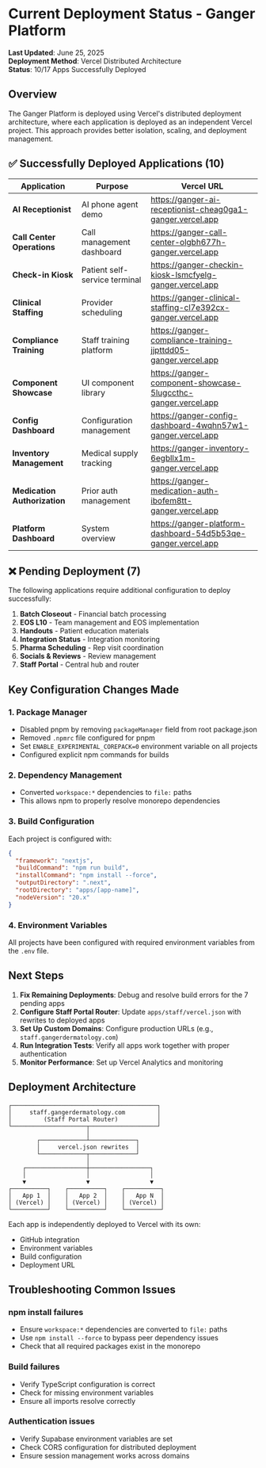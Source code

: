 # Current Deployment Status - Ganger Platform

**Last Updated**: June 25, 2025  
**Deployment Method**: Vercel Distributed Architecture  
**Status**: 10/17 Apps Successfully Deployed

## Overview

The Ganger Platform is deployed using Vercel's distributed deployment architecture, where each application is deployed as an independent Vercel project. This approach provides better isolation, scaling, and deployment management.

## ✅ Successfully Deployed Applications (10)

| Application | Purpose | Vercel URL |
|------------|---------|------------|
| **AI Receptionist** | AI phone agent demo | https://ganger-ai-receptionist-cheag0ga1-ganger.vercel.app |
| **Call Center Operations** | Call management dashboard | https://ganger-call-center-olgbh677h-ganger.vercel.app |
| **Check-in Kiosk** | Patient self-service terminal | https://ganger-checkin-kiosk-lsmcfyelg-ganger.vercel.app |
| **Clinical Staffing** | Provider scheduling | https://ganger-clinical-staffing-cl7e392cx-ganger.vercel.app |
| **Compliance Training** | Staff training platform | https://ganger-compliance-training-jjpttdd05-ganger.vercel.app |
| **Component Showcase** | UI component library | https://ganger-component-showcase-5lugccthc-ganger.vercel.app |
| **Config Dashboard** | Configuration management | https://ganger-config-dashboard-4wqhn57w1-ganger.vercel.app |
| **Inventory Management** | Medical supply tracking | https://ganger-inventory-6egbllx1m-ganger.vercel.app |
| **Medication Authorization** | Prior auth management | https://ganger-medication-auth-ibofem8tt-ganger.vercel.app |
| **Platform Dashboard** | System overview | https://ganger-platform-dashboard-54d5b53qe-ganger.vercel.app |

## ❌ Pending Deployment (7)

The following applications require additional configuration to deploy successfully:

1. **Batch Closeout** - Financial batch processing
2. **EOS L10** - Team management and EOS implementation
3. **Handouts** - Patient education materials
4. **Integration Status** - Integration monitoring
5. **Pharma Scheduling** - Rep visit coordination
6. **Socials & Reviews** - Review management
7. **Staff Portal** - Central hub and router

## Key Configuration Changes Made

### 1. Package Manager
- Disabled pnpm by removing `packageManager` field from root package.json
- Removed `.npmrc` file configured for pnpm
- Set `ENABLE_EXPERIMENTAL_COREPACK=0` environment variable on all projects
- Configured explicit npm commands for builds

### 2. Dependency Management
- Converted `workspace:*` dependencies to `file:` paths
- This allows npm to properly resolve monorepo dependencies

### 3. Build Configuration
Each project is configured with:
```json
{
  "framework": "nextjs",
  "buildCommand": "npm run build",
  "installCommand": "npm install --force",
  "outputDirectory": ".next",
  "rootDirectory": "apps/[app-name]",
  "nodeVersion": "20.x"
}
```

### 4. Environment Variables
All projects have been configured with required environment variables from the `.env` file.

## Next Steps

1. **Fix Remaining Deployments**: Debug and resolve build errors for the 7 pending apps
2. **Configure Staff Portal Router**: Update `apps/staff/vercel.json` with rewrites to deployed apps
3. **Set Up Custom Domains**: Configure production URLs (e.g., `staff.gangerdermatology.com`)
4. **Run Integration Tests**: Verify all apps work together with proper authentication
5. **Monitor Performance**: Set up Vercel Analytics and monitoring

## Deployment Architecture

```
┌─────────────────────────────────────────┐
│     staff.gangerdermatology.com         │
│         (Staff Portal Router)           │
└─────────────────────┬───────────────────┘
                      │
        ┌─────────────┴─────────────┐
        │     vercel.json rewrites  │
        └─────────────┬─────────────┘
                      │
    ┌─────────────────┼─────────────────┐
    │                 │                 │
    ▼                 ▼                 ▼
┌──────────┐    ┌──────────┐    ┌──────────┐
│   App 1  │    │   App 2  │    │   App N  │
│ (Vercel) │    │ (Vercel) │    │ (Vercel) │
└──────────┘    └──────────┘    └──────────┘
```

Each app is independently deployed to Vercel with its own:
- GitHub integration
- Environment variables
- Build configuration
- Deployment URL

## Troubleshooting Common Issues

### npm install failures
- Ensure `workspace:*` dependencies are converted to `file:` paths
- Use `npm install --force` to bypass peer dependency issues
- Check that all required packages exist in the monorepo

### Build failures
- Verify TypeScript configuration is correct
- Check for missing environment variables
- Ensure all imports resolve correctly

### Authentication issues
- Verify Supabase environment variables are set
- Check CORS configuration for distributed deployment
- Ensure session management works across domains
